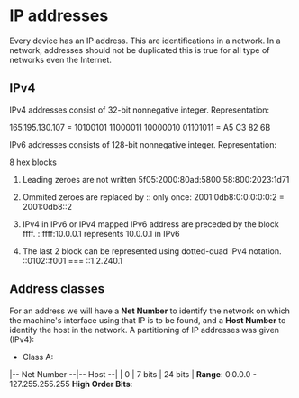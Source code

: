 # IP addresses

Every device has an IP address. This are identifications in a network. In a network, addresses should not be duplicated
this is true for all type of networks even the Internet.

## IPv4

IPv4 addresses consist of 32-bit nonnegative integer. Representation:

165.195.130.107 = 10100101 11000011 10000010 01101011 = A5 C3 82 6B

IPv6 addresses consists of 128-bit nonnegative integer. Representation:

8 hex blocks

1. Leading zeroes are not written 5f05:2000:80ad:5800:58:800:2023:1d71

2. Ommited zeroes are replaced by :: only once: 2001:0db8:0:0:0:0:0:2 = 2001:0db8::2

3. IPv4 in IPv6 or IPv4 mapped IPv6 address are preceded by the block ffff. ::ffff:10.0.0.1 represents 10.0.0.1 in IPv6

4. The last 2 block can be represented using dotted-quad IPv4 notation. ::0102::f001 === ::1.2.240.1 

## Address classes

For an address we will have a __Net Number__ to identify the network on which the machine's interface using that IP is 
to be found, and a __Host Number__ to identify the host in the network. A partitioning of IP addresses was given (IPv4):

- Class A:

|-- Net Number --|-- Host --|
| 0 | 7 bits     | 24 bits  | __Range__: 0.0.0.0 - 127.255.255.255 __High Order Bits__: 
